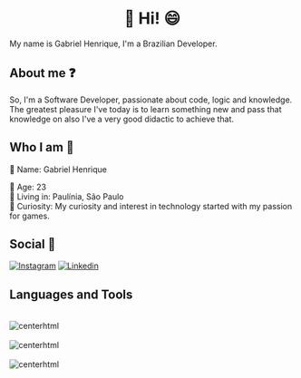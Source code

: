 # <h1 align="center"> 👋 Hi! 😄</h1>
<div>

  My name is Gabriel Henrique, I'm a Brazilian Developer.
<div>

## About me ❓<div>
So, I'm a Software Developer, passionate about code, logic and knowledge. The greatest pleasure I've today is to learn something new and pass that knowledge on also I've a very good didactic to achieve that.
<div>
  
## Who I am 🧠<div>
🔹 Name: Gabriel Henrique <div>
🔸 Age: 23 <div>
🔹 Living in: Paulínia, São Paulo <div>
🔸 Curiosity: My curiosity and interest in technology started with my passion for games.<div>
<div>

## Social 🤵<div>
[![Instagram](https://img.shields.io/badge/Instagram-E4405F?style=for-the-badge&logo=instagram&logoColor=white
)](https://www.instagram.com/gabrielleanflin/)
[![Linkedin](https://img.shields.io/badge/LinkedIn-0077B5?style=for-the-badge&logo=linkedin&logoColor=white
)](https://www.linkedin.com/in/gabrielleanflinhenriquemoreira/)

## Languages and Tools
  
<div style="display: inline_block"><br/>
<img allign="center" alt="centerhtml" src="https://img.shields.io/badge/HTML5-E34F26?style=for-the-badge&logo=html5&logoColor=white" />
  <div style="display: inline_block"><br/>
<img allign="center" alt="centerhtml" src="https://img.shields.io/badge/CSS3-1572B6?style=for-the-badge&logo=css3&logoColor=white" />
      <div style="display: inline_block"><br/>
<img allign="center" alt="centerhtml" src="https://img.shields.io/badge/JavaScript-F7DF1E?style=for-the-badge&logo=javascript&logoColor=black" />
          
